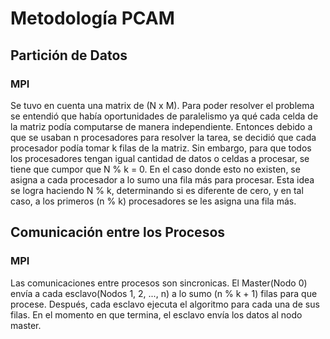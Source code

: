 # Metodología PCAM

## Partición de Datos

### MPI
Se tuvo en cuenta una matrix de (N x M). Para poder resolver el problema se entendió que había oportunidades de paralelismo ya qué cada celda
de la matriz podía computarse de manera independiente. Entonces debido a que se usaban n procesadores para resolver la tarea,
se decidió que cada procesador podía tomar k filas de la matriz. Sin embargo, para que todos los procesadores tengan igual cantidad de datos
o celdas a procesar, se tiene que cumpor que N % k = 0. En el caso donde esto no existen, se asigna a cada procesador a lo sumo una
fila más para procesar. Esta idea se logra haciendo N % k, determinando si es diferente de cero, y en tal caso, a los primeros (n % k) procesadores
se les asigna una fila más.

## Comunicación entre los Procesos
### MPI
Las comunicaciones entre procesos son sincronicas. El Master(Nodo 0) envía a cada esclavo(Nodos 1, 2, ..., n) a lo sumo (n % k + 1) filas 
para que procese. Después, cada esclavo ejecuta el algoritmo para cada una de sus filas. En el momento en que termina, el esclavo envía los datos
al nodo master.


